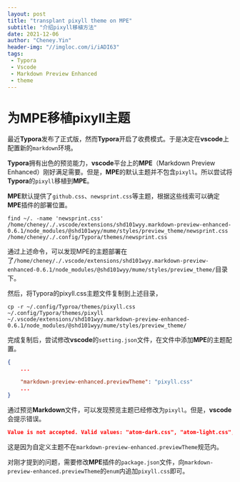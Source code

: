 ```yaml
---
layout: post
title: "transplant pixyll theme on MPE"
subtitle: "介绍pixyll移植方法"
date: 2021-12-06
author: "Cheney.Yin"
header-img: "//imgloc.com/i/iADI63"
tags:
 - Typora
 - Vscode
 - Markdown Preview Enhanced
 - theme
---
```


# 为MPE移植pixyll主题

最近**Typora**发布了正式版，然而**Typora**开启了收费模式。于是决定在**vscode**上配置新的`markdown`环境。

**Typora**拥有出色的预览能力，**vscode**平台上的**MPE**（Markdown Preview Enhanced）刚好满足需要。但是，**MPE**的默认主题并不包含`pixyll`。所以尝试将**Typora**的`pixyll`移植到**MPE**。

**MPE**默认提供了`github.css`、`newsprint.css`等主题，根据这些线索可以确定**MPE**插件的部署位置。

```shell
find ~/. -name 'newsprint.css'
/home/cheney/./.vscode/extensions/shd101wyy.markdown-preview-enhanced-0.6.1/node_modules/@shd101wyy/mume/styles/preview_theme/newsprint.css
/home/cheney/./.config/Typora/themes/newsprint.css
```
通过上述命令，可以发现MPE的主题部署在了`/home/cheney/./.vscode/extensions/shd101wyy.markdown-preview-enhanced-0.6.1/node_modules/@shd101wyy/mume/styles/preview_theme/`目录下。

然后，将Typora的pixyll.css主题文件复制到上述目录，

```shell
cp -r ~/.config/Typroa/themes/pixyll.css ~/.config/Typora/themes/pixyll ~/.vscode/extensions/shd101wyy.markdown-preview-enhanced-0.6.1/node_modules/@shd101wyy/mume/styles/preview_theme/
```

完成复制后，尝试修改**vscode**的`setting.json`文件，在文件中添加**MPE**的主题配置。

```json
{
    ...

    "markdown-preview-enhanced.previewTheme": "pixyll.css"
    ...
}
```

通过预览**Markdown**文件，可以发现预览主题已经修改为`pixyll`。但是，**vscode**会提示错误。

```json
Value is not accepted. Valid values: "atom-dark.css", "atom-light.css", "atom-material.css", "github-dark.css", "github-light.css", "gothic.css", "medium.css", "monokai.css", "newsprint.css", "night.css", "none.css", "one-dark.css", "one-light.css", "solarized-dark.css", "solarized-light.css", "vue.css".
```

这是因为自定义主题不在`markdown-preview-enhanced.previewTheme`规范内。

对刚才提到的问题，需要修改**MPE**插件的`package.json`文件，向`markdown-preview-enhanced.previewTheme`的`enum`内追加`pixyll.css`即可。